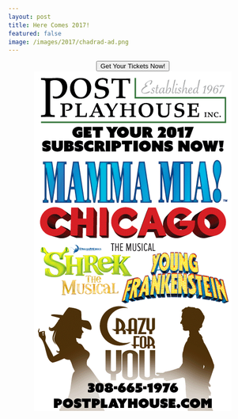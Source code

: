 ```yaml
---
layout: post
title: Here Comes 2017!
featured: false
image: /images/2017/chadrad-ad.png
---
```


<form action="https://postplayhousetickets.com" method="link" style="text-align: center;">
  <button class="online">Get Your Tickets Now!</button>
</form>

<img src="/images/2017/chadrad-ad.png" style="display: block; margin: auto;" />
